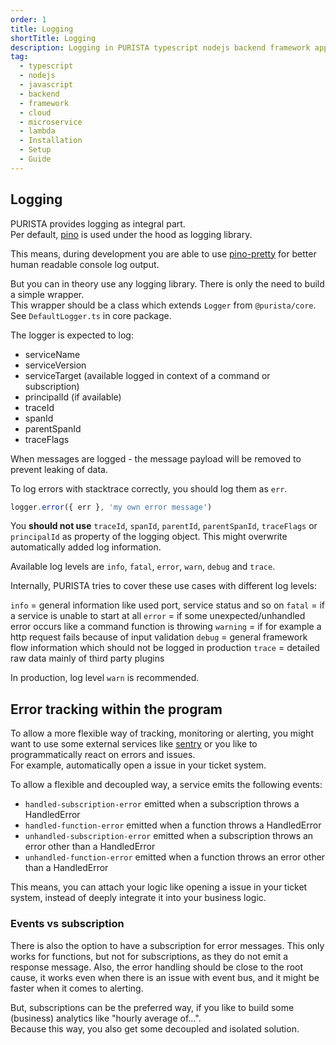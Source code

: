 ```yaml
---
order: 1
title: Logging
shortTitle: Logging
description: Logging in PURISTA typescript nodejs backend framework applications and how to use them.
tag:
  - typescript
  - nodejs
  - javascript
  - backend
  - framework
  - cloud
  - microservice
  - lambda
  - Installation
  - Setup
  - Guide
---
```


## Logging

PURISTA provides logging as integral part.  
Per default, [pino](https://getpino.io/) is used under the hood as logging library.

This means, during development you are able to use [pino-pretty](https://github.com/pinojs/pino-pretty) for better human readable console log output.

But you can in theory use any logging library. There is only the need to build a simple wrapper.  
This wrapper should be a class which extends `Logger` from `@purista/core`. See `DefaultLogger.ts` in core package.

The logger is expected to log:

- serviceName
- serviceVersion
- serviceTarget (available logged in context of a command or subscription)
- principalId (if available)
- traceId
- spanId
- parentSpanId
- traceFlags

When messages are logged - the message payload will be removed to prevent leaking of data.  

To log errors with stacktrace correctly, you should log them as `err`.  

```typescript
logger.error({ err }, 'my own error message')
```

You **should not use** `traceId`, `spanId`, `parentId`, `parentSpanId`, `traceFlags` or `principalId` as property of the logging object. This might overwrite automatically added log information.

Available log levels are `info`, `fatal`, `error`, `warn`, `debug` and `trace`.

Internally, PURISTA tries to cover these use cases with different log levels:

`info` = general information like used port, service status and so on
`fatal` = if a service is unable to start at all
`error` = if some unexpected/unhandled error occurs like a command function is throwing
`warning` = if for example a http request fails because of input validation
`debug` = general framework flow information which should not be logged in production
`trace` = detailed raw data mainly of third party plugins

In production, log level `warn` is recommended.


## Error tracking within the program

To allow a more flexible way of tracking, monitoring or alerting, you might want to use some external services like [sentry](https://sentry.io/) or you like to programmatically react on errors and issues.  
For example, automatically open a issue in your ticket system.

To allow a flexible and decoupled way, a service emits the following events:

- `handled-subscription-error` emitted when a subscription throws a HandledError
- `handled-function-error` emitted when a function throws a HandledError
- `unhandled-subscription-error` emitted when a subscription throws an error other than a HandledError
- `unhandled-function-error` emitted when a function throws an error other than a HandledError

This means, you can attach your logic like opening a issue in your ticket system, instead of deeply integrate it into your business logic.

### Events vs subscription

There is also the option to have a subscription for error messages. This only works for functions, but not for subscriptions, as they do not emit a response message. Also, the error handling should be close to the root cause, it works even when there is an issue with event bus, and it might be faster when it comes to alerting.

But, subscriptions can be the preferred way, if you like to build some (business) analytics like "hourly average of...".  
Because this way, you also get some decoupled and isolated solution.
